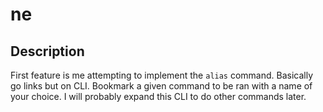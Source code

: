 # ne


## Description

First feature is me attempting to implement the `alias` command. Basically go links but on CLI. Bookmark a given command to be ran with a name of your choice.
I will probably expand this CLI to do other commands later.
